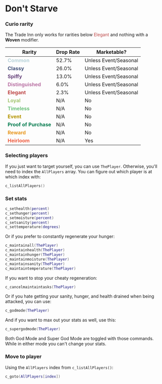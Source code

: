 # Don't Starve

### Curio rarity
The Trade Inn only works for rarities below <span
style="font-wight:bold;color:#BD4646">Elegant</span> and nothing with a
**Woven** modifier.

| Rarity | Drop Rate | Marketable? |
| ------ | --------- | ----------- |
| <span style="font-weight:bold;color:#B7D2D9">Common</span> | 52.7% | Unless Event/Seasonal |
| <span style="font-weight:bold;color:#415078">Classy</span> | 26.0% | Unless Event/Seasonal |
| <span style="font-weight:bold;color:#68457C">Spiffy</span> | 13.0% | Unless Event/Seasonal |
| <span style="font-weight:bold;color:#BA74A5">Distinguished</span> | 6.0% | Unless Event/Seasonal |
| <span style="font-weight:bold;color:#BD4646">Elegant</span> | 2.3% | Unless Event/Seasonal |
| <span style="font-weight:bold;color:#A2C46F">Loyal</span> | N/A | No |
| <span style="font-weight:bold;color:#6CC17B">Timeless</span> | N/A | No |
| <span style="font-weight:bold;color:#B49400">Event</span> | N/A | No |
| <span style="font-weight:bold;color:#007A4D">Proof of Purchase</span> | N/A | No |
| <span style="font-weight:bold;color:#E8971E">Reward</span> | N/A | No |
| <span style="font-weight:bold;color:#EE5D40">Heirloom</span> | N/A | Yes |

### Selecting players
If you just want to target yourself, you can use `ThePlayer`. Otherwise, you'll
need to index the `AllPlayers` array. You can figure out which player is at
which index with:
```lua
c_listAllPlayers()
```

### Set stats
```lua
c_sethealth(percent)
c_sethunger(percent)
c_setmoisture(percent)
c_setsanity(percent)
c_settemperature(degrees)
```

Or if you prefer to constantly regenerate your hunger:
```lua
c_maintainall(ThePlayer)
c_maintainhealth(ThePlayer)
c_maintainhunger(ThePlayer)
c_maintainmoisture(ThePlayer)
c_maintainsanity(ThePlayer)
c_maintaintemperature(ThePlayer)
```

If you want to stop your cheaty regeneration:
```lua
c_cancelmaintaintasks(ThePlayer)
```

Or if you hate getting your sanity, hunger, and health drained when being
attacked, you can use:
```lua
c_godmode(ThePlayer)
```

And if you want to max out your stats as well, use this:
```lua
c_supergodmode(ThePlayer)
```

Both God Mode and Super God Mode are toggled with those commands. While in
either mode you can't change your stats.

### Move to player
Using the `AllPlayers` index from `c_listAllPlayers()`:
```lua
c_goto(AllPlayers[index])
```
